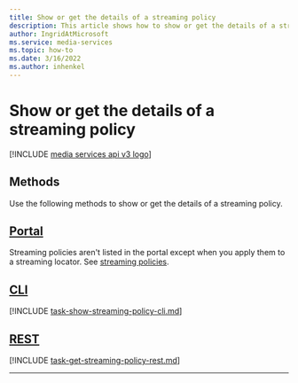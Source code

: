 ```yaml
---
title: Show or get the details of a streaming policy
description: This article shows how to show or get the details of a streaming policy.
author: IngridAtMicrosoft
ms.service: media-services
ms.topic: how-to
ms.date: 3/16/2022
ms.author: inhenkel
---
```


# Show or get the details of a streaming policy

[!INCLUDE [media services api v3 logo](./includes/v3-hr.md)]

## Methods

Use the following methods to show or get the details of a streaming policy.

## [Portal](#tab/portal)

Streaming policies aren't listed in the portal except when you apply them to a streaming locator.  See [streaming policies](../stream-streaming-policy-concept.md).

## [CLI](#tab/cli/)

[!INCLUDE [task-show-streaming-policy-cli.md](./includes/task-show-streaming-policy-cli.md)]

## [REST](#tab/rest/)

[!INCLUDE [task-get-streaming-policy-rest.md](./includes/task-get-streaming-policy-rest.md)]

---
